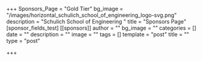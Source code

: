 +++
Sponsors_Page = "Gold Tier"
bg_image = "/images/horizontal_schulich_school_of_engineering_logo-svg.png"
description = "Schulich School of Engineering "
title = "Sponsors Page"
[sponsor_fields_test]
[[sponsors]]
author = ""
bg_image = ""
categories = []
date = ""
description = ""
image = ""
tags = []
template = "post"
title = ""
type = "post"

+++
